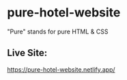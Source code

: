 # pure-hotel-website
"Pure" stands for pure HTML &amp; CSS

## Live Site:
https://pure-hotel-website.netlify.app/
